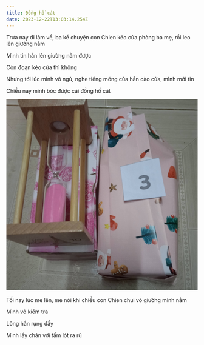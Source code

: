 ```yaml
---
title: Đồng hồ cát
date: 2023-12-22T13:03:14.254Z
---
```


Trưa nay đi làm về, ba kể chuyện con Chien kéo cửa phòng ba mẹ, rồi leo lên giường nằm

Mình tin hắn lên giường nằm được

Còn đoạn kéo cửa thì không

Nhưng tới lúc mình vô ngủ, nghe tiếng móng của hắn cào cửa, mình mới tin

Chiều nay mình bóc được cái đồng hồ cát

![đồng hồ cát](../uploads/unnamed.jpg)

Tối nay lúc mẹ lên, mẹ nói khi chiều con Chien chui vô giường mình nằm

Mình vô kiểm tra

Lông hắn rụng đầy

Mình lấy chăn với tấm lót ra rũ
